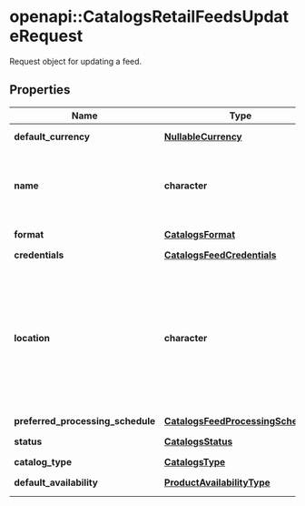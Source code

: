 # openapi::CatalogsRetailFeedsUpdateRequest

Request object for updating a feed.

## Properties
Name | Type | Description | Notes
------------ | ------------- | ------------- | -------------
**default_currency** | [**NullableCurrency**](NullableCurrency.md) |  | [optional] [Enum: ] 
**name** | **character** | A human-friendly name associated to a given feed. | [optional] 
**format** | [**CatalogsFormat**](CatalogsFormat.md) |  | [optional] [Enum: ] 
**credentials** | [**CatalogsFeedCredentials**](CatalogsFeedCredentials.md) |  | [optional] 
**location** | **character** | The URL where a feed is available for download. This URL is what Pinterest will use to download a feed for processing. | [optional] [Pattern: ^(http|https|ftp|sftp):/] 
**preferred_processing_schedule** | [**CatalogsFeedProcessingSchedule**](CatalogsFeedProcessingSchedule.md) |  | [optional] 
**status** | [**CatalogsStatus**](CatalogsStatus.md) |  | [optional] [Enum: ] 
**catalog_type** | [**CatalogsType**](CatalogsType.md) |  | [Enum: ] 
**default_availability** | [**ProductAvailabilityType**](ProductAvailabilityType.md) |  | [optional] [Enum: ] 


